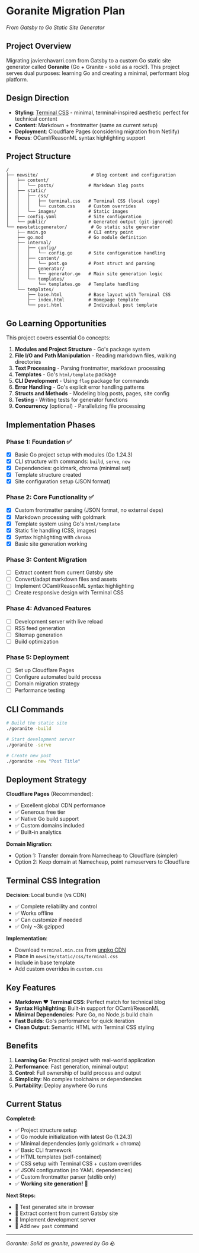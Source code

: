 # Goranite Migration Plan
*From Gatsby to Go Static Site Generator*

## Project Overview

Migrating javierchavarri.com from Gatsby to a custom Go static site generator
called **Goranite** (Go + Granite - solid as a rock!). This project serves dual
purposes: learning Go and creating a minimal, performant blog platform.

## Design Direction

- **Styling**: [Terminal CSS](https://terminalcss.xyz) - minimal,
  terminal-inspired aesthetic perfect for technical content
- **Content**: Markdown + frontmatter (same as current setup)
- **Deployment**: Cloudflare Pages (considering migration from Netlify)
- **Focus**: OCaml/ReasonML syntax highlighting support

## Project Structure

```
/
├── newsite/                    # Blog content and configuration
│   ├── content/
│   │   └── posts/             # Markdown blog posts
│   ├── static/
│   │   ├── css/
│   │   │   ├── terminal.css   # Terminal CSS (local copy)
│   │   │   └── custom.css     # Custom overrides
│   │   └── images/            # Static images
│   ├── config.yaml            # Site configuration
│   └── public/                # Generated output (git-ignored)
└── newstaticgenerator/         # Go static site generator
    ├── main.go                # CLI entry point
    ├── go.mod                 # Go module definition
    ├── internal/
    │   ├── config/
    │   │   └── config.go      # Site configuration handling
    │   ├── content/
    │   │   └── post.go        # Post struct and parsing
    │   ├── generator/
    │   │   └── generator.go   # Main site generation logic
    │   └── templates/
    │       └── templates.go   # Template handling
    └── templates/
        ├── base.html          # Base layout with Terminal CSS
        ├── index.html         # Homepage template
        └── post.html          # Individual post template
```

## Go Learning Opportunities

This project covers essential Go concepts:

1. **Modules and Project Structure** - Go's package system
2. **File I/O and Path Manipulation** - Reading markdown files, walking
   directories  
3. **Text Processing** - Parsing frontmatter, markdown processing
4. **Templates** - Go's `html/template` package
5. **CLI Development** - Using `flag` package for commands
6. **Error Handling** - Go's explicit error handling patterns
7. **Structs and Methods** - Modeling blog posts, pages, site config
8. **Testing** - Writing tests for generator functions
9. **Concurrency** (optional) - Parallelizing file processing

## Implementation Phases

### Phase 1: Foundation ✅
- [x] Basic Go project setup with modules (Go 1.24.3)
- [x] CLI structure with commands: `build`, `serve`, `new`
- [x] Dependencies: goldmark, chroma (minimal set)
- [x] Template structure created
- [x] Site configuration setup (JSON format)

### Phase 2: Core Functionality ✅
- [x] Custom frontmatter parsing (JSON format, no external deps)
- [x] Markdown processing with goldmark
- [x] Template system using Go's `html/template`
- [x] Static file handling (CSS, images)
- [x] Syntax highlighting with `chroma`
- [x] Basic site generation working

### Phase 3: Content Migration
- [ ] Extract content from current Gatsby site
- [ ] Convert/adapt markdown files and assets
- [ ] Implement OCaml/ReasonML syntax highlighting
- [ ] Create responsive design with Terminal CSS

### Phase 4: Advanced Features
- [ ] Development server with live reload
- [ ] RSS feed generation
- [ ] Sitemap generation
- [ ] Build optimization

### Phase 5: Deployment
- [ ] Set up Cloudflare Pages
- [ ] Configure automated build process
- [ ] Domain migration strategy
- [ ] Performance testing

## CLI Commands

```bash
# Build the static site
./goranite -build

# Start development server
./goranite -serve

# Create new post
./goranite -new "Post Title"
```

## Deployment Strategy

**Cloudflare Pages** (Recommended):
- ✅ Excellent global CDN performance
- ✅ Generous free tier
- ✅ Native Go build support
- ✅ Custom domains included
- ✅ Built-in analytics

**Domain Migration**:
- Option 1: Transfer domain from Namecheap to Cloudflare (simpler)
- Option 2: Keep domain at Namecheap, point nameservers to Cloudflare

## Terminal CSS Integration

**Decision**: Local bundle (vs CDN)
- ✅ Complete reliability and control
- ✅ Works offline
- ✅ Can customize if needed
- ✅ Only ~3k gzipped

**Implementation**:
- Download `terminal.min.css` from [unpkg
  CDN](https://unpkg.com/terminal.css@0.7.4/dist/terminal.min.css)
- Place in `newsite/static/css/terminal.css`
- Include in base template
- Add custom overrides in `custom.css`

## Key Features

- **Markdown ❤️ Terminal CSS**: Perfect match for technical blog
- **Syntax Highlighting**: Built-in support for OCaml/ReasonML
- **Minimal Dependencies**: Pure Go, no Node.js build chain
- **Fast Builds**: Go's performance for quick iteration
- **Clean Output**: Semantic HTML with Terminal CSS styling

## Benefits

1. **Learning Go**: Practical project with real-world application
2. **Performance**: Fast generation, minimal output
3. **Control**: Full ownership of build process and output
4. **Simplicity**: No complex toolchains or dependencies
5. **Portability**: Deploy anywhere Go runs

## Current Status

**Completed:**
- ✅ Project structure setup
- ✅ Go module initialization with latest Go (1.24.3)
- ✅ Minimal dependencies (only goldmark + chroma)
- ✅ Basic CLI framework
- ✅ HTML templates (self-contained)
- ✅ CSS setup with Terminal CSS + custom overrides
- ✅ JSON configuration (no YAML dependencies)
- ✅ Custom frontmatter parser (stdlib only)
- ✅ **Working site generation!** 🎉

**Next Steps:**
- 🚧 Test generated site in browser
- 🚧 Extract content from current Gatsby site
- 🚧 Implement development server
- 🚧 Add `new post` command

---

*Goranite: Solid as granite, powered by Go* 🪨
